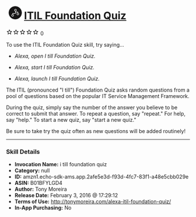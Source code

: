 # &nbsp;<img src="skill_icon" alt="ITIL Foundation Quiz icon" width="36"> [ITIL Foundation Quiz](http://alexa.amazon.com/#skills/amzn1.echo-sdk-ams.app.2afe5e3d-f93d-4fc7-83f1-a48e5cbb029e)
![0 stars](../../images/ic_star_border_black_18dp_1x.png)![0 stars](../../images/ic_star_border_black_18dp_1x.png)![0 stars](../../images/ic_star_border_black_18dp_1x.png)![0 stars](../../images/ic_star_border_black_18dp_1x.png)![0 stars](../../images/ic_star_border_black_18dp_1x.png) 0

To use the ITIL Foundation Quiz skill, try saying...

* *Alexa, open I till Foundation Quiz.*

* *Alexa, start I till Foundation Quiz.*

* *Alexa, launch I till Foundation Quiz.*

The ITIL (pronounced "I till") Foundation Quiz asks random questions from a pool of questions based on the popular IT Service Management Framework.

During the quiz, simply say the number of the answer you believe to be correct to submit that answer.  To repeat a question, say "repeat."  For help, say "help."  To start a new quiz, say "start a new quiz."

Be sure to take try the quiz often as new questions will be added routinely!

***

### Skill Details

* **Invocation Name:** i till foundation quiz
* **Category:** null
* **ID:** amzn1.echo-sdk-ams.app.2afe5e3d-f93d-4fc7-83f1-a48e5cbb029e
* **ASIN:** B01BFYLGD4
* **Author:** Tony Moreira
* **Release Date:** February 3, 2016 @ 17:29:12
* **Terms of Use:** http://tonymoreira.com/alexa-itil-foundation-quiz/
* **In-App Purchasing:** No
